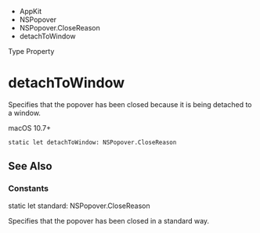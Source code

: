 

- AppKit
- NSPopover
- NSPopover.CloseReason
-  detachToWindow 

Type Property

# detachToWindow

Specifies that the popover has been closed because it is being detached to a window.

macOS 10.7+

``` source
static let detachToWindow: NSPopover.CloseReason
```

## See Also

### Constants

static let standard: NSPopover.CloseReason

Specifies that the popover has been closed in a standard way.

